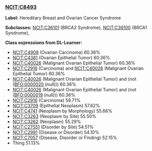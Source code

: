 
### [NCIT:C8493](http://purl.obolibrary.org/obo/NCIT_C8493)
**Label:** Hereditary Breast and Ovarian Cancer Syndrome

**Subclasses:** [NCIT:C36101](http://purl.obolibrary.org/obo/NCIT_C36101) (BRCA2 Syndrome), [NCIT:C36100](http://purl.obolibrary.org/obo/NCIT_C36100) (BRCA1 Syndrome), 

**Class expressions from DL-Learner:**

- [NCIT:C4908](http://purl.obolibrary.org/obo/NCIT_C4908) (Ovarian Carcinoma) 60.36%
- [NCIT:C4381](http://purl.obolibrary.org/obo/NCIT_C4381) (Ovarian Epithelial Tumor) 60.36%
- [NCIT:C40026](http://purl.obolibrary.org/obo/NCIT_C40026) (Malignant Ovarian Epithelial Tumor) 60.36%
- [NCIT:C2916](http://purl.obolibrary.org/obo/NCIT_C2916) (Carcinoma) and [NCIT:C40026](http://purl.obolibrary.org/obo/NCIT_C40026) (Malignant Ovarian Epithelial Tumor) 60.36%
- [NCIT:C40026](http://purl.obolibrary.org/obo/NCIT_C40026) (Malignant Ovarian Epithelial Tumor) and (not ([BFO:0000020](http://purl.obolibrary.org/obo/BFO_0000020) (null))) 60.36%
- [NCIT:C40026](http://purl.obolibrary.org/obo/NCIT_C40026) (Malignant Ovarian Epithelial Tumor) and (not ([BFO:0000019](http://purl.obolibrary.org/obo/BFO_0000019) (null))) 60.36%
- [NCIT:C2916](http://purl.obolibrary.org/obo/NCIT_C2916) (Carcinoma) 59.71%
- [NCIT:C3709](http://purl.obolibrary.org/obo/NCIT_C3709) (Epithelial Neoplasm) 57.62%
- [NCIT:C4741](http://purl.obolibrary.org/obo/NCIT_C4741) (Neoplasm by Morphology) 55.66%
- [NCIT:C3263](http://purl.obolibrary.org/obo/NCIT_C3263) (Neoplasm by Site) 55.50%
- [NCIT:C3262](http://purl.obolibrary.org/obo/NCIT_C3262) (Neoplasm) 55.29%
- [NCIT:C27551](http://purl.obolibrary.org/obo/NCIT_C27551) (Disorder by Site) 54.51%
- [NCIT:C2991](http://purl.obolibrary.org/obo/NCIT_C2991) (Disease or Disorder) 54.10%
- [NCIT:C7057](http://purl.obolibrary.org/obo/NCIT_C7057) (Disease, Disorder or Finding) 52.15%
- Thing 51.13%


